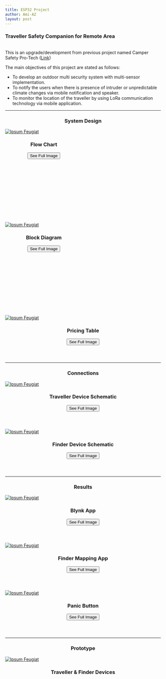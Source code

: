 ```yaml
---
title: ESP32 Project
author: Ami-AZ
layout: post
---
```

<h3>Traveller Safety Companion for Remote Area</h3>

<br> This is an upgrade/development from previous project named Camper Safety Pro-Tech (<a href="https://ami-az.github.io/2019/12/10/arduinoproject.html"><u>Link</u></a>)

The main objectives of this project are stated as follows:
- To develop an outdoor multi security system with multi-sensor implementation.
- To notify the users when there is presence of intruder or unpredictable climate changes via mobile notification and speaker.
- To monitor the location of the traveller by using LoRa communication technology via mobile application.
<hr />

<style>
    img{
        max-width: 100%;
        max-height: 100%;
        display: block; /* remove extra space below image */
    }
    .box{
        width: 250px;        
        height: 300px;
</style>

<h3 align="center">System Design</h3>
<div class="row">
<div class="4u 12u$(mobile)">
      <div class="box">
        <a href="#" class="image fit"><img src="{{ 'assets/images/esp32project/systemdesign2.png' style="width:200px;height:250px;" | relative_url }}" alt="Ipsum Feugiat" /></a>
        <header>
          <h3>Flow Chart</h3>
          <button class="btn btn-success" onclick=" window.open('https://ami-az.github.io/assets/images/esp32project/systemdesign2.png','_blank')">See Full Image</button>
        </header>       
  </div>
</div>
      
  <div class="4u 12u$(mobile)">
      <div class="box">
        <a href="#" class="image fit"><img src="{{ 'assets/images/esp32project/travellerblockdiagram.png' style="width:200px;height:250px;" | relative_url }}" alt="Ipsum Feugiat" /></a>
        <header>
          <h3>Block Diagram</h3>
          <button class="btn btn-success" onclick=" window.open('https://ami-az.github.io/assets/images/travellerblockdiagram.png','_blank')">See Full Image</button>
        </header>
  </div>
</div>
<div class="4u 12u$(mobile)">
      <div class="item">
        <a href="#" class="image fit"><img src="{{ 'assets/images/esp32project/pricetable2.png' | relative_url }}" alt="Ipsum Feugiat" /></a>
        <header>
          <h3>Pricing Table</h3>
          <button class="btn btn-success" onclick=" window.open('https://ami-az.github.io/assets/images/esp32project/pricetable2.png','_blank')">See Full Image</button>
        </header>
  </div>
</div>  
</div> 
<hr />

  <h3 align="center">Connections</h3>
<div class="row">    
 <div class="4u 12u$(mobile)">
      <div class="item">
        <a href="#" class="image fit"><img src="{{ 'assets/images/esp32project/travellerschematic.png' | relative_url }}" alt="Ipsum Feugiat" /></a>
        <header>
          <h3>Traveller Device Schematic</h3>
          <button class="btn btn-success" onclick=" window.open('https://ami-az.github.io/assets/images/esp32project/travellerschematic.png','_blank')">See Full Image</button>
        </header>
  </div>
</div>
   
  <div class="4u 12u$(mobile)">
      <div class="item">
        <a href="#" class="image fit"><img src="{{ 'assets/images/esp32project/finderschematic.png' | relative_url }}" alt="Ipsum Feugiat" /></a>
        <header>
          <h3>Finder Device Schematic</h3>
          <button class="btn btn-success" onclick=" window.open('https://ami-az.github.io/assets/images/esp32project/finderschematic.png','_blank')">See Full Image</button>
        </header>
  </div>
</div>
</div>
  
<hr />
<h3 align="center">Results</h3>

<div class="row">
<div class="4u 12u$(mobile)">
      <div class="item">
        <a href="#" class="image fit"><img src="{{ 'assets/images/esp32project/blynktraveller.png' | relative_url }}" alt="Ipsum Feugiat" /></a>
        <header>
          <h3>Blynk App</h3>
          <button class="btn btn-success" onclick=" window.open('https://ami-az.github.io/assets/images/esp32project/blynktraveller.png','_blank')">See Full Image</button>
        </header>       
  </div>
</div>
      
  <div class="4u 12u$(mobile)">
      <div class="item">
        <a href="#" class="image fit"><img src="{{ 'assets/images/esp32project/mappingfinder.png' | relative_url }}" alt="Ipsum Feugiat" /></a>
        <header>
          <h3>Finder Mapping App</h3>
          <button class="btn btn-success" onclick=" window.open('https://ami-az.github.io/assets/images/esp32project/mappingfinder.png','_blank')">See Full Image</button>
        </header>
  </div>
</div>
      
 <div class="4u 12u$(mobile)">
      <div class="item">
        <a href="#" class="image fit"><img src="{{ 'assets/images/esp32project/panicbutton.png' | relative_url }}" alt="Ipsum Feugiat" /></a>
        <header>
          <h3>Panic Button</h3>
          <button class="btn btn-success" onclick=" window.open('https://ami-az.github.io/assets/images/esp32project/panicbutton.png','_blank')">See Full Image</button>
        </header>
  </div>
</div>
       </div>
       
<hr  />
<h3 align="center">Prototype</h3>

<div class="row">
<div class="4u 12u$(mobile)">
      <div class="item">
        <a href="#" class="image fit"><img src="{{ 'assets/images/esp32project/sizedimension.png' | relative_url }}" alt="Ipsum Feugiat" /></a>
        <header>
          <h3>Traveller & Finder Devices</h3>
        </header>
  </div>
</div>

